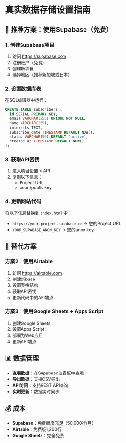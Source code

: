 # 真实数据存储设置指南

## 🎯 推荐方案：使用Supabase（免费）

### 1. 创建Supabase项目
1. 访问 https://supabase.com
2. 注册账户（免费）
3. 创建新项目
4. 选择地区（推荐新加坡或日本）

### 2. 设置数据库表
在SQL编辑器中运行：

```sql
CREATE TABLE subscribers (
  id SERIAL PRIMARY KEY,
  email VARCHAR(255) UNIQUE NOT NULL,
  name VARCHAR(255),
  interests TEXT,
  subscribe_date TIMESTAMP DEFAULT NOW(),
  status VARCHAR(50) DEFAULT 'active',
  created_at TIMESTAMP DEFAULT NOW()
);
```

### 3. 获取API密钥
1. 进入项目设置 > API
2. 复制以下信息：
   - Project URL
   - anon/public key

### 4. 更新网站代码
将以下信息替换到 `index.html` 中：
- `https://your-project.supabase.co` → 您的Project URL
- `YOUR_SUPABASE_ANON_KEY` → 您的anon key

## 🔄 替代方案

### 方案2：使用Airtable
1. 访问 https://airtable.com
2. 创建新base
3. 设置表格结构
4. 获取API密钥
5. 更新代码中的API端点

### 方案3：使用Google Sheets + Apps Script
1. 创建Google Sheets
2. 设置Apps Script
3. 部署为Web应用
4. 更新API端点

## 📊 数据管理
- **查看数据**：在Supabase仪表板中查看
- **导出数据**：支持CSV导出
- **API访问**：支持REST API查询
- **实时更新**：数据实时同步

## 💰 成本
- **Supabase**：免费额度充足（50,000行/月）
- **Airtable**：免费版1,200行
- **Google Sheets**：完全免费
